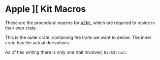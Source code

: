 Apple ][ Kit Macros
====================

These are the procedural macros for [a2kit](https://github.com/dfgordon/a2kit), which are required to reside in their own crate.

This is the outer crate, containing the traits we want to derive.  The inner crate has the actual derivations.

As of this writing there is only one trait involved, `DiskStruct`.